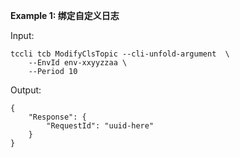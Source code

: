 **Example 1: 绑定自定义日志**



Input: 

```
tccli tcb ModifyClsTopic --cli-unfold-argument  \
    --EnvId env-xxyyzzaa \
    --Period 10
```

Output: 
```
{
    "Response": {
        "RequestId": "uuid-here"
    }
}
```

